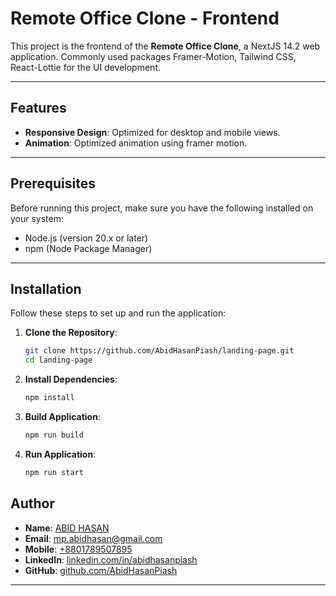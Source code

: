 # Remote Office Clone - Frontend

This project is the frontend of the **Remote Office Clone**, a NextJS 14.2 web application. Commonly used packages Framer-Motion, Tailwind CSS, React-Lottie for the UI development.

---

## Features

- **Responsive Design**: Optimized for desktop and mobile views.
- **Animation**: Optimized animation using framer motion.

---

## Prerequisites

Before running this project, make sure you have the following installed on your system:

- Node.js (version 20.x or later)
- npm (Node Package Manager)

---

## Installation

Follow these steps to set up and run the application:

1. **Clone the Repository**:
   ```bash
   git clone https://github.com/AbidHasanPiash/landing-page.git
   cd landing-page
   ```
2. **Install Dependencies**:
   ```bash
   npm install
   ```
   
3. **Build Application**:
   ```bash
   npm run build
   ```

4. **Run Application**:
   ```bash
   npm run start
   ```

## Author

- **Name**: [ABID HASAN](https://abidhasan.vercel.app/)
- **Email**: [mp.abidhasan@gmail.com](mailto:mp.abidhasan@gmail.com)
- **Mobile**: [+8801789507895](tel:+8801789507895)
- **LinkedIn**: [linkedin.com/in/abidhasanpiash](https://www.linkedin.com/in/abidhasanpiash/)
- **GitHub**: [github.com/AbidHasanPiash](https://github.com/AbidHasanPiash)

---